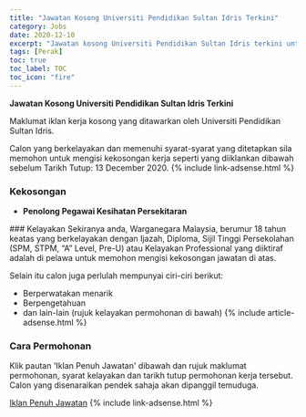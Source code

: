 ```yaml
---
title: "Jawatan Kosong Universiti Pendidikan Sultan Idris Terkini" 
category: Jobs 
date: 2020-12-10 
excerpt: "Jawatan kosong Universiti Pendidikan Sultan Idris terkini untuk kekosongan Penolong Pegawai Kesihatan Persekitaran" 
tags: [Perak] 
toc: true 
toc_label: TOC 
toc_icon: "fire" 
--- 
```


**Jawatan Kosong Universiti Pendidikan Sultan Idris Terkini**

Maklumat iklan kerja kosong yang ditawarkan oleh Universiti Pendidikan Sultan Idris. 

Calon yang berkelayakan dan memenuhi syarat-syarat yang ditetapkan sila memohon untuk mengisi kekosongan kerja seperti yang diiklankan dibawah sebelum Tarikh Tutup: 13 December 2020. 
{% include link-adsense.html %} 
### Kekosongan 
<ul>
<li>
<p><strong>Penolong Pegawai Kesihatan Persekitaran </strong></p>
</li>
</ul> 
### Kelayakan 
Sekiranya anda, Warganegara Malaysia, berumur 18 tahun keatas yang berkelayakan dengan Ijazah, Diploma, Sijil Tinggi Persekolahan (SPM, STPM, “A” Level, Pre-U) atau Kelayakan Professional yang diiktiraf adalah di pelawa untuk memohon mengisi kekosongan jawatan di atas.

Selain itu calon juga perlulah mempunyai ciri-ciri berikut:
- Berperwatakan menarik
- Berpengetahuan
- dan lain-lain (rujuk kelayakan permohonan di bawah) 
{% include article-adsense.html %} 
### Cara Permohonan 
Klik pautan 'Iklan Penuh Jawatan' dibawah dan rujuk maklumat permohonan, syarat kelayakan dan tarikh tutup permohonan kerja tersebut.
Calon yang disenaraikan pendek sahaja akan dipanggil temuduga.

<a href="http://bsm.upsi.edu.my/non-academi-positions/" class="btn btn--info" target="_blank" rel="nofollow noopenner">Iklan Penuh Jawatan</a> 
{% include link-adsense.html %} 